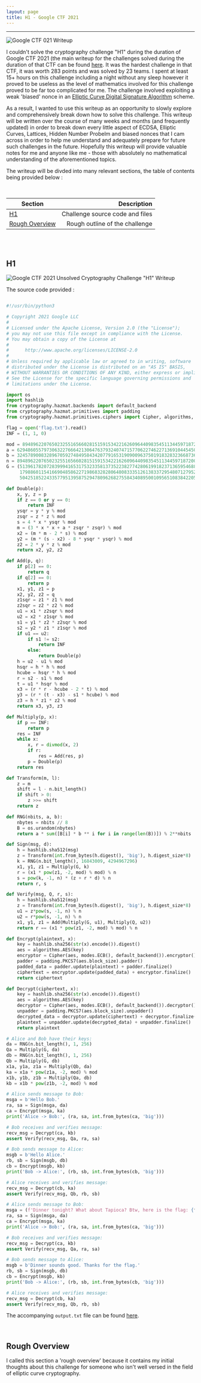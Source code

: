 ```yaml
---
layout: page
title: H1 - Google CTF 2021 
---
```

<hr/>

![Google CTF 021 Writeup](/assets/img/ctfImages/2021/google2021/googleCTFlogo.png)

I couldn't solve the cryptography challenge "H1" during the duration of Google CTF 2021 (the main writeup for the challenges solved during the duration of that CTF can be found <a href="https://angmar2722.github.io/CTFwriteups/2021/google2021/" target="_blank">here</a>. It was the hardest challenge in that CTF, it was worth 283 points and was solved by 23 teams. I spent at least 15+ hours on this challenge including a night without any sleep however it proved to be useless as the level of mathematics involved for this challenge proved to be far too complicated for me. The challenge involved exploiting a weak 'biased' nonce in an <a href="https://en.wikipedia.org/wiki/Elliptic_Curve_Digital_Signature_Algorithm" target="_blank">Elliptic Curve Digital Signature Algorithm</a> scheme.

As a result, I wanted to use this writeup as an opportunity to slowly explore and comprehensively break down how to solve this challenge. This writeup will be written over the course of many weeks and months (and frequently updated) in order to break down every little aspect of ECDSA, Elliptic Curves, Lattices, Hidden Number Probelm and biased nonces that I cam across in order to help me understand and adequately prepare for future such challenges in the future. Hopefully this writeup will provide valuable notes for me and anyone like me - those with absolutely no mathematical understanding of the aforementioned topics. 

The writeup will be divded into many relevant sections, the table of contents being provided below :

<br/>

| Section | Description |
| ------------- |  -------------: | 
|[H1](#h1) | Challenge source code and files |
|[Rough Overview](#rough-overview) | Rough outline of the challenge |

<br/>

<br/>

## H1

![Google CTF 2021 Unsolved Cryptography Challenge "H1" Writeup](CTFwriteups/UnsolvedChallengesList/2021/google2021/H1/images/img1.png)

The source code provided :

```python

#!/usr/bin/python3

# Copyright 2021 Google LLC
#
# Licensed under the Apache License, Version 2.0 (the "License");
# you may not use this file except in compliance with the License.
# You may obtain a copy of the License at
#
#      http://www.apache.org/licenses/LICENSE-2.0
#
# Unless required by applicable law or agreed to in writing, software
# distributed under the License is distributed on an "AS IS" BASIS,
# WITHOUT WARRANTIES OR CONDITIONS OF ANY KIND, either express or implied.
# See the License for the specific language governing permissions and
# limitations under the License.

import os
import hashlib
from cryptography.hazmat.backends import default_backend
from cryptography.hazmat.primitives import padding
from cryptography.hazmat.primitives.ciphers import Cipher, algorithms, modes

flag = open('flag.txt').read()
INF = (1, 1, 0)

mod = 8948962207650232551656602815159153422162609644098354511344597187200057010413552439917934304191956942765446530386427345937963894309923928536070534607816947
a = 6294860557973063227666421306476379324074715770622746227136910445450301914281276098027990968407983962691151853678563877834221834027439718238065725844264138
b = 3245789008328967059274849584342077916531909009637501918328323668736179176583263496463525128488282611559800773506973771797764811498834995234341530862286627 
n = 8948962207650232551656602815159153422162609644098354511344597187200057010413418528378981730643524959857451398370029280583094215613882043973354392115544169
G = (5139617820728399941653175323358137352238277428061991823713659546881441331696699723004749024403291797641521696406798421624364096550661311227399430098134141,
     1798860115416690485862271986832828064808333512613833729548071279524320966991708554765227095605106785724406691559310536469721469398449016850588110200884962,
     5042518522433577951395875294780962682755843408950010956510838422057522452845550974098236475624683438351211176927595173916071040272153903968536756498306512)

def Double(p):
    x, y, z = p
    if z == 0 or y == 0:
        return INF
    ysqr = y * y % mod
    zsqr = z * z % mod
    s = 4 * x * ysqr % mod
    m = (3 * x * x + a * zsqr * zsqr) % mod
    x2 = (m * m - 2 * s) % mod
    y2 = (m * (s - x2) - 8 * ysqr * ysqr) % mod
    z2 = 2 * y * z % mod
    return x2, y2, z2

def Add(p, q):
    if p[2] == 0:
        return q
    if q[2] == 0:
        return p
    x1, y1, z1 = p
    x2, y2, z2 = q
    z1sqr = z1 * z1 % mod
    z2sqr = z2 * z2 % mod
    u1 = x1 * z2sqr % mod
    u2 = x2 * z1sqr % mod
    s1 = y1 * z2 * z2sqr % mod
    s2 = y2 * z1 * z1sqr % mod
    if u1 == u2:
        if s1 != s2:
            return INF
        else:
            return Double(p)
    h = u2 - u1 % mod
    hsqr = h * h % mod
    hcube = hsqr * h % mod
    r = s2 - s1 % mod
    t = u1 * hsqr % mod
    x3 = (r * r - hcube - 2 * t) % mod
    y3 = (r * (t - x3) - s1 * hcube) % mod
    z3 = h * z1 * z2 % mod
    return x3, y3, z3

def Multiply(p, x):
    if p == INF:
        return p
    res = INF
    while x:
        x, r = divmod(x, 2)
        if r:
            res = Add(res, p)
        p = Double(p)
    return res

def Transform(m, l):
    z = m
    shift = l - n.bit_length()
    if shift > 0:
        z >>= shift
    return z

def RNG(nbits, a, b):
    nbytes = nbits // 8
    B = os.urandom(nbytes)
    return a * sum([B[i] * b ** i for i in range(len(B))]) % 2**nbits

def Sign(msg, d):
    h = hashlib.sha512(msg)
    z = Transform(int.from_bytes(h.digest(), 'big'), h.digest_size*8)
    k = RNG(n.bit_length(), 16843009, 4294967296)
    x1, y1, z1 = Multiply(G, k)
    r = (x1 * pow(z1, -2, mod) % mod) % n
    s = pow(k, -1, n) * (z + r * d) % n
    return r, s

def Verify(msg, Q, r, s):
    h = hashlib.sha512(msg)
    z = Transform(int.from_bytes(h.digest(), 'big'), h.digest_size*8)
    u1 = z*pow(s, -1, n) % n
    u2 = r*pow(s, -1, n) % n
    x1, y1, z1 = Add(Multiply(G, u1), Multiply(Q, u2))
    return r == (x1 * pow(z1, -2, mod) % mod) % n

def Encrypt(plaintext, x):
    key = hashlib.sha256(str(x).encode()).digest()
    aes = algorithms.AES(key)
    encryptor = Cipher(aes, modes.ECB(), default_backend()).encryptor()
    padder = padding.PKCS7(aes.block_size).padder()
    padded_data = padder.update(plaintext) + padder.finalize()
    ciphertext = encryptor.update(padded_data) + encryptor.finalize()
    return ciphertext

def Decrypt(ciphertext, x):
    key = hashlib.sha256(str(x).encode()).digest()
    aes = algorithms.AES(key)
    decryptor = Cipher(aes, modes.ECB(), default_backend()).decryptor()
    unpadder = padding.PKCS7(aes.block_size).unpadder()
    decrypted_data = decryptor.update(ciphertext) + decryptor.finalize() 
    plaintext = unpadder.update(decrypted_data) + unpadder.finalize()
    return plaintext 

# Alice and Bob have their keys:
da = RNG(n.bit_length(), 1, 256)
Qa = Multiply(G, da)
db = RNG(n.bit_length(), 1, 256)
Qb = Multiply(G, db)
x1a, y1a, z1a = Multiply(Qb, da)
ka = x1a * pow(z1a, -2, mod) % mod
x1b, y1b, z1b = Multiply(Qa, db)
kb = x1b * pow(z1b, -2, mod) % mod

# Alice sends message to Bob:
msga = b'Hello Bob.'
ra, sa = Sign(msga, da)
ca = Encrypt(msga, ka)
print('Alice -> Bob:', (ra, sa, int.from_bytes(ca, 'big')))

# Bob receives and verifies message:
recv_msg = Decrypt(ca, kb)
assert Verify(recv_msg, Qa, ra, sa)

# Bob sends message to Alice:
msgb = b'Hello Alice.'
rb, sb = Sign(msgb, db)
cb = Encrypt(msgb, kb)
print('Bob -> Alice:', (rb, sb, int.from_bytes(cb, 'big')))

# Alice receives and verifies message:
recv_msg = Decrypt(cb, ka)
assert Verify(recv_msg, Qb, rb, sb)

# Alice sends message to Bob:
msga = (f'Dinner tonight? What about Tapioca? Btw, here is the flag: {flag}').encode()
ra, sa = Sign(msga, da)
ca = Encrypt(msga, ka)
print('Alice -> Bob:', (ra, sa, int.from_bytes(ca, 'big')))

# Bob receives and verifies message:
recv_msg = Decrypt(ca, kb)
assert Verify(recv_msg, Qa, ra, sa)

# Bob sends message to Alice:
msgb = b'Dinner sounds good. Thanks for the flag.'
rb, sb = Sign(msgb, db)
cb = Encrypt(msgb, kb)
print('Bob -> Alice:', (rb, sb, int.from_bytes(cb, 'big')))

# Alice receives and verifies message:
recv_msg = Decrypt(cb, ka)
assert Verify(recv_msg, Qb, rb, sb)

```

The accompanying `output.txt` file can be found <a href="https://github.com/Angmar2722/Angmar2722.github.io/blob/master/CTFwriteups/UnsolvedCrypto/google2021/H1/output.txt" target="_blank">here</a>.

<br/>

## Rough Overview

I called this section a 'rough overview' because it contains my initial thoughts about this challenge for someone who isn't well versed in the field of elliptic curve cryptography.

